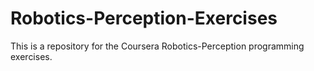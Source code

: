 # Robotics-Perception-Exercises
This is a repository for the Coursera Robotics-Perception programming exercises.
